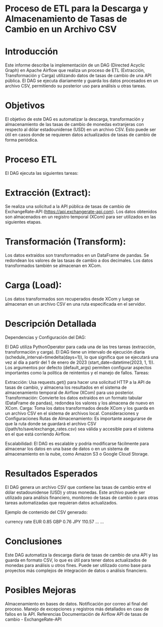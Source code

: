 # Proceso de ETL para la Descarga y Almacenamiento de Tasas de Cambio en un Archivo CSV
# Introducción
Este informe describe la implementación de un DAG (Directed Acyclic Graph) en Apache Airflow que realiza un proceso de ETL (Extracción, Transformación y Carga) utilizando datos de tasas de cambio de una API pública. El DAG se ejecuta diariamente y guarda los datos procesados en un archivo CSV, permitiendo su posterior uso para análisis u otras tareas.

# Objetivos
El objetivo de este DAG es automatizar la descarga, transformación y almacenamiento de las tasas de cambio de monedas extranjeras con respecto al dólar estadounidense (USD) en un archivo CSV. Esto puede ser útil en casos donde se requieren datos actualizados de tasas de cambio de forma periódica.

# Proceso ETL
El DAG ejecuta las siguientes tareas:

# Extracción (Extract):
Se realiza una solicitud a la API pública de tasas de cambio de ExchangeRate-API (https://api.exchangerate-api.com).
Los datos obtenidos son almacenados en un registro temporal (XCom) para ser utilizados en las siguientes etapas.
# Transformación (Transform):
Los datos extraídos son transformados en un DataFrame de pandas.
Se redondean los valores de las tasas de cambio a dos decimales.
Los datos transformados también se almacenan en XCom.
# Carga (Load):
Los datos transformados son recuperados desde XCom y luego se almacenan en un archivo CSV en una ruta especificada en el servidor.

# Descripción Detallada
Dependencias y Configuración del DAG:

El DAG utiliza PythonOperator para cada una de las tres tareas (extracción, transformación y carga).
El DAG tiene un intervalo de ejecución diaria (schedule_interval=timedelta(days=1)), lo que significa que se ejecutará una vez al día a partir del 1 de enero de 2023 (start_date=datetime(2023, 1, 1)).
Los argumentos por defecto (default_args) permiten configurar aspectos importantes como la política de reintentos y el manejo de fallos.
Tareas:

Extracción: Usa requests.get() para hacer una solicitud HTTP a la API de tasas de cambio, y almacena los resultados en el sistema de almacenamiento temporal de Airflow (XCom) para uso posterior.
Transformación: Convierte los datos extraídos en un formato tabular (DataFrame de pandas), redondea los valores y los almacena de nuevo en XCom.
Carga: Toma los datos transformados desde XCom y los guarda en un archivo CSV en el sistema de archivos local.
Consideraciones y Configuraciones
Rutas de Almacenamiento: Es importante asegurarse de que la ruta donde se guardará el archivo CSV (/path/to/save/exchange_rates.csv) sea válida y accesible para el sistema en el que está corriendo Airflow.

Escalabilidad: El DAG es escalable y podría modificarse fácilmente para almacenar los datos en una base de datos o en un sistema de almacenamiento en la nube, como Amazon S3 o Google Cloud Storage.

# Resultados Esperados
El DAG genera un archivo CSV que contiene las tasas de cambio entre el dólar estadounidense (USD) y otras monedas. Este archivo puede ser utilizado para análisis financiero, monitoreo de tasas de cambio o para otras tareas automatizadas que requieran datos actualizados.

Ejemplo de contenido del CSV generado:

currency	rate
EUR	0.85
GBP	0.76
JPY	110.57
...	...
# Conclusiones
Este DAG automatiza la descarga diaria de tasas de cambio de una API y las guarda en formato CSV, lo que es útil para tener datos actualizados de monedas para análisis u otros fines. Puede ser utilizado como base para proyectos más complejos de integración de datos o análisis financiero.

# Posibles Mejoras
Almacenamiento en bases de datos.
Notificación por correo al final del proceso.
Manejo de excepciones y registros más detallados en caso de fallos en la API.
Referencias
Documentación de Airflow
API de tasas de cambio - ExchangeRate-API
